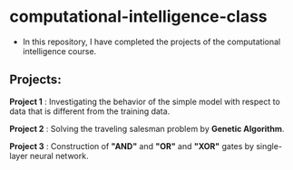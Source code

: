 # computational-intelligence-class
- In this repository, I have completed the projects of the computational intelligence course.

## Projects:

**Project 1** : Investigating the behavior of the simple model with respect to data that is different from the training data.

**Project 2** : Solving the traveling salesman problem by **Genetic Algorithm**.

**Project 3** : Construction of **"AND"** and **"OR"** and **"XOR"** gates by single-layer neural network.
